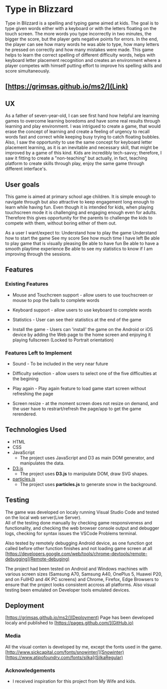 # Type in Blizzard

Type in Blizzard is a spelling and typing game aimed at kids. The goal is to type given words either with a keyboard or with the letters floating on the touch screen. The more words you type incorrectly in two minutes, the bigger the score, but the player gets negative points for errors. In the end, the player can see how many words he was able to type, how many letters he pressed on correctly and how many mistakes were made. This game helps to learn the correct spelling of different difficulty words, helps with keyboard letter placement recognition and creates an environment where a player competes with himself putting effort to improve his spelling skills and score simultaneously.

## [https://grimsas.github.io/ms2/](Link)

## UX

As a father of seven-year-old, I can see first hand how helpful are learning games to overcome learning boredoms and have some real results through learning and play environment.
I was intrigued to create a game, that would erase the concept of learning and create a feeling of urgency to recall words fast and correct while keeping busy trying to catch floating bubbles. Also, I saw the opportunity to use the same concept for keyboard letter placement learning, as it is an inevitable and necessary skill, that might be improved by a game of this kind. Kids are incredibly tech-savvy; therefore, I saw it fitting to create a "non-teaching" but actually, in fact, teaching platform to create skills through play, enjoy the same game through different interface's.

## User goals

This game is aimed at primary school age children. It is simple enough to navigate through but also attractive to keep engagement long enough to learn while having fun. Even though it is intended for kids, when playing touchscreen mode it is challenging and engaging enough even for adults. Therefore this gives opportunity for the parents to challenge the kids to compete with them, without boring either of them out.

As a user I want/expect to:
Understand how to play the game
Understand how to start the game
See my score
See how much time I have left
Be able to play game that is visually pleasing
Be able to have fun
Be able to have a smooth playtime experience
Be able to see my statistics to know if I am improving through the sessions.

## Features

### Existing Features

- Mouse and Touchcreen support - allow users to use touchscreen or mouse to pop the balls to complete words

- Keyboard support - allow users to use keyboard to complete words

- Statistics - User can see their statistics at the end of the game

- Install the game - Users can 'install' the game on the Android or iOS device by adding the Web page to the home screen and enjoying it playing fullscreen (Locked to Portrait orientation)

### Features Left to Implement

- Sound - To be included in the very near future

- Difficulty selection -  allow users to select one of the five difficulties at the begining

- Play again - Play again feature to load game start screen without refreshing the page

- Screen resize - at the moment screen does not resize on demand, and the user have to restrart/refresh the page/app to get the game rerendered.

## Technologies Used

- HTML
- CSS
- JavaScript
  - The project uses JavaScript and D3 as main DOM generator, and manipulates the data.
- [D3.js](https://d3js.org/)
  - The project uses **D3.js** to manipulate DOM, draw SVG shapes.
- [particles.js](https://vincentgarreau.com/particles.js/)
  - The project uses **particles.js**  to generate snow in the background.

## Testing

The game was developed on localy running Visual Studio Code and tested on the local web server(Live Server).  
All of the testing done manually by checking game responsiveness and functionality, and checking the web browser console output and debugger logs, checking for syntax issues the VSCode Problems terminal.

Also tested by remotely debugging Android device, as one function got called before other function finishes and not loading game screen at all [https://developers.google.com/web/tools/chrome-devtools/remote-debugging](Remote-debuging)

The project had been tested on Android and Windows machines with various screen sizes (Samsung A70, Samsung A40, OnePlus 5, Huawei P20, and on FullHD and 4K PC screens) and Chrome, Firefox, Edge Browsers to ensure that the project looks consistent accross all platforms. Also visual testing been emulated on Developer tools emulated devices.

## Deployment

[https://grimsas.github.io/ms2/](Deployment)
Page has been developed localy and published to [https://pages.github.com/](GitHub.io)

### Media

All the visual conten is developed by me, except the fonts used in the game.
[http://www.sickcapital.com/fonts/snowinter/](Snowinter)
[https://www.atipofoundry.com/fonts/silka](SilkaRegular)

### Acknowledgements

- I received inspiration for this project from My Wife and kids.
